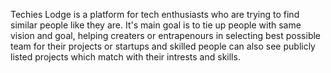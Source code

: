 Techies Lodge is a platform for tech enthusiasts who are trying to find similar people like they are.
It's main goal is to tie up people with same vision and goal, helping creaters or entrapenours in selecting best possible team for their projects or startups and skilled people can also see publicly listed projects which match with their intrests and skills.